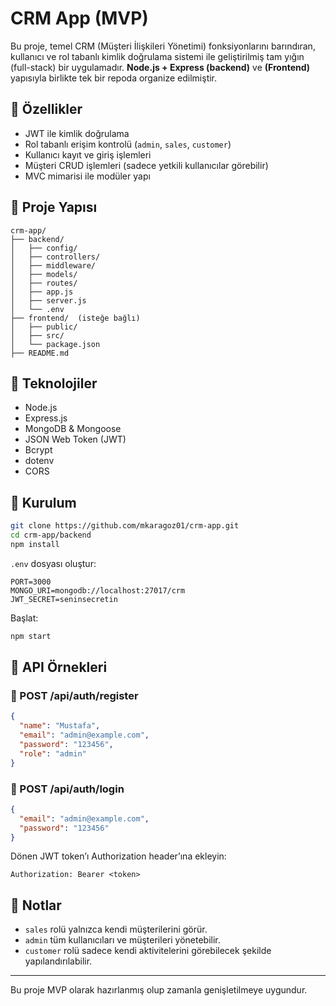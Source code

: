 # CRM App (MVP)

Bu proje, temel CRM (Müşteri İlişkileri Yönetimi) fonksiyonlarını barındıran, kullanıcı ve rol tabanlı kimlik doğrulama sistemi ile geliştirilmiş tam yığın (full-stack) bir uygulamadır. **Node.js + Express (backend)** ve **(Frontend)** yapısıyla birlikte tek bir repoda organize edilmiştir.

## 🎯 Özellikler

- JWT ile kimlik doğrulama
- Rol tabanlı erişim kontrolü (`admin`, `sales`, `customer`)
- Kullanıcı kayıt ve giriş işlemleri
- Müşteri CRUD işlemleri (sadece yetkili kullanıcılar görebilir)
- MVC mimarisi ile modüler yapı

## 📁 Proje Yapısı

```
crm-app/
├── backend/
│   ├── config/
│   ├── controllers/
│   ├── middleware/
│   ├── models/
│   ├── routes/
│   ├── app.js
│   ├── server.js
│   └── .env
├── frontend/  (isteğe bağlı)
│   ├── public/
│   ├── src/
│   └── package.json
├── README.md
```

## 🔧 Teknolojiler

- Node.js
- Express.js
- MongoDB & Mongoose
- JSON Web Token (JWT)
- Bcrypt
- dotenv
- CORS

## 🚀 Kurulum

```bash
git clone https://github.com/mkaragoz01/crm-app.git
cd crm-app/backend
npm install
```

`.env` dosyası oluştur:

```
PORT=3000
MONGO_URI=mongodb://localhost:27017/crm
JWT_SECRET=seninsecretin
```

Başlat:

```bash
npm start
```

## 🧪 API Örnekleri

### 📌 POST /api/auth/register

```json
{
  "name": "Mustafa",
  "email": "admin@example.com",
  "password": "123456",
  "role": "admin"
}
```

### 📌 POST /api/auth/login

```json
{
  "email": "admin@example.com",
  "password": "123456"
}
```

Dönen JWT token’ı Authorization header’ına ekleyin:
```
Authorization: Bearer <token>
```

## 📌 Notlar

- `sales` rolü yalnızca kendi müşterilerini görür.
- `admin` tüm kullanıcıları ve müşterileri yönetebilir.
- `customer` rolü sadece kendi aktivitelerini görebilecek şekilde yapılandırılabilir.

---

Bu proje MVP olarak hazırlanmış olup zamanla genişletilmeye uygundur.